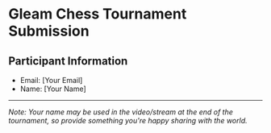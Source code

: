 # Gleam Chess Tournament Submission

## Participant Information

- Email: [Your Email]
- Name: [Your Name]

---

_Note: Your name may be used in the video/stream at the end of the tournament,
so provide something you're happy sharing with the world._
